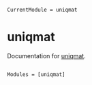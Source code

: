 ```@meta
CurrentModule = uniqmat
```

# uniqmat

Documentation for [uniqmat](https://github.com/Aminofa70/uniqmat.jl).

```@index
```

```@autodocs
Modules = [uniqmat]
```
